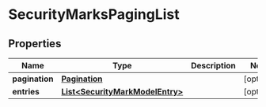 
# SecurityMarksPagingList

## Properties
Name | Type | Description | Notes
------------ | ------------- | ------------- | -------------
**pagination** | [**Pagination**](Pagination.md) |  |  [optional]
**entries** | [**List&lt;SecurityMarkModelEntry&gt;**](SecurityMarkModelEntry.md) |  |  [optional]



